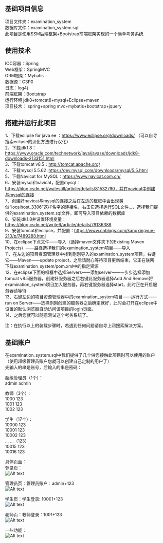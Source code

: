 基础项目信息  
--------------  
项目文件夹：examination_system  
数据库文件：examination_system.sql  
此项目是使用SSM后端框架+Bootstrap前端框架实现的一个简单考务系统.  
  
  
使用技术   
---------  
IOC容器：Spring   
Web框架：SpringMVC   
ORM框架：Mybatis   
数据源：C3P0   
日志：log4j   
前端框架：Bootstrap  
运行环境 jdk8+tomcat8+mysql+Eclipse+maven  
项目技术： spring+spring mvc+mybatis+bootstrap+jquery  
  
  
搭建并运行此项目  
-----------------  
1、下载eclipse for java ee ：https://www.eclipse.org/downloads/   （可以自寻搜索eclipse的汉化方法进行汉化）  
2、下载jdk1.8：https://www.oracle.com/technetwork/java/javase/downloads/jdk8-downloads-2133151.html  
3、下载tomcat v8.5：http://tomcat.apache.org/  
4、下载mysql 5.5.62 :https://dev.mysql.com/downloads/mysql/5.5.html  
5、下载Navicat for MySQL：https://www.navicat.com.cn/  
6、安装mysql和navicat，配置mysql：https://blog.csdn.net/watestill/article/details/81532780，并在navicat中创建与mysql的连接  
7、创建好navicat与mysql的连接之后在左边的框框中会出现类似“localhost_3306”这样名字的连接名，右击它选择运行SQL文件...，选择我们提供的examination_system.sql文件，即可导入项目依赖的数据库  
8、安装jdk1.8并设置环境变量：https://blog.csdn.net/write6/article/details/79136388  
9、安装tomcat和eclipse，并配置：https://www.cnblogs.com/kangxingyue-210/p/7489288.html  
10、在eclipse下点文件——导入（选择maven文件夹下的Existing Maven Projects）——路径选择我们的examination_system项目——导入  
11、在左边的项目资源管理器中找到刚刚导入的examination_system项目，右键它——Maven——update project，之后请耐心等待项目更新结束，它正在联网下载examination_system/pom.xml中的指定资源  
12、在eclipse下面的框框中选择Servers——添加server——一步步选择添加tomcat v8.5服务器，创建好服务器之后右键此服务器选择Add And Remove将examination_system项目加入服务器，再右键服务器选择start，此时正在开启服务器请等待  
13、右键左边的项目资源管理器中的examination_system项目——运行方式——run on Server——选择刚刚创建的服务器之后确定就好，此时会打开在eclipse中设置的默认浏览器自动访问该项目的login页面。  
14、之后您就可以随意测试这个考务系统了。  
  
注：在执行以上的装载步骤时，若遇到任何问题请自寻上网搜索解决方案。  
  
  
基础账户  
---------  
在examination_system.sql中我们提供了几个供您接触此项目时可以使用的账户（使用超级管理员账户您就可以创建自己定制的用户了）    
先输入的串是账号，后输入的串是密码：   
  
超级管理员（1个）：  
admin	admin  
  
教师（3个）：  
1000	123  
1001	123  
1002	123  
  
学生（17个）：  
10000	123  
10001	123  
10002	123  
...	...（123）  
10015	123  
10016	123  
  
  
具体页面：  
登录页：  
![Alt text](https://github.com/Zoutao6/examination_system-/raw/master/images/1.png)  
  
管理员页：管理员账户：admin+123  
![Alt text](https://github.com/Zoutao6/examination_system-/raw/master/images/2.png)  
  
学生页：学生登录: 10001+123  
![Alt text](https://github.com/Zoutao6/examination_system-/raw/master/images/3.png)  
  
老师页：教师登录：1001+123  
![Alt text](https://github.com/Zoutao6/examination_system-/raw/master/images/4.png)  
  
一些功能：  
![Alt text](https://github.com/Zoutao6/examination_system-/raw/master/images/5.png)  



